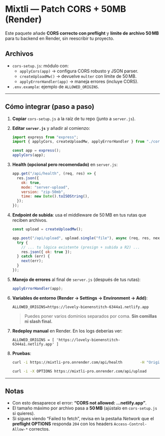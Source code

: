 # Mixtli — Patch CORS + 50MB (Render)

Este paquete añade **CORS correcto con preflight** y **límite de archivo 50 MB** para tu backend en Render, sin reescribir tu proyecto.

## Archivos
- `cors-setup.js`: módulo con:
  - `applyCors(app)` → configura CORS robusto y JSON parser.
  - `createUploadMw()` → devuelve `multer` con límite de 50 MB.
  - `applyErrorHandler(app)` → maneja errores (incluye CORS).
- `.env.example`: ejemplo de `ALLOWED_ORIGINS`.

---

## Cómo integrar (paso a paso)
1. **Copiar** `cors-setup.js` a la raíz de tu repo (junto a `server.js`).
2. **Editar `server.js`** y añadir al comienzo:
   ```js
   import express from "express";
   import { applyCors, createUploadMw, applyErrorHandler } from "./cors-setup.js";

   const app = express();
   applyCors(app);
   ```

3. **Health (opcional pero recomendado)** en `server.js`:
   ```js
   app.get("/api/health", (req, res) => {
     res.json({
       ok: true,
       mode: "server-upload",
       version: "zip-50mb",
       time: new Date().toISOString(),
     });
   });
   ```

4. **Endpoint de subida**: usa el middleware de 50 MB en tus rutas que reciben archivos.
   ```js
   const upload = createUploadMw();

   app.post("/api/upload", upload.single("file"), async (req, res, next) => {
     try {
       // ... tu lógica existente (presign + subida a R2) ...
       res.json({ ok: true });
     } catch (err) {
       next(err);
     }
   });
   ```

5. **Manejo de errores** al final de `server.js` (después de tus rutas):
   ```js
   applyErrorHandler(app);
   ```

6. **Variables de entorno (Render → Settings → Environment → Add)**:
   ```
   ALLOWED_ORIGINS=https://lovely-bienenstitch-6344a1.netlify.app
   ```
   > Puedes poner varios dominios separados por coma. **Sin comillas ni slash final.**

7. **Redeploy manual** en Render. En los logs deberías ver:
   ```
   ALLOWED_ORIGINS = [ 'https://lovely-bienenstitch-6344a1.netlify.app' ]
   ```

8. **Pruebas**:
   ```bash
   curl -i https://mixtli-pro.onrender.com/api/health        -H "Origin: https://lovely-bienenstitch-6344a1.netlify.app"

   curl -i -X OPTIONS https://mixtli-pro.onrender.com/api/upload        -H "Origin: https://lovely-bienenstitch-6344a1.netlify.app"        -H "Access-Control-Request-Method: POST"        -H "Access-Control-Request-Headers: content-type,x-mixtli-token"
   ```

---

## Notas
- Con esto desaparece el error: **“CORS not allowed: …netlify.app”**.
- El tamaño máximo por archivo pasa a **50 MB** (ajústalo en `cors-setup.js` si quieres).
- Si sigues viendo “Failed to fetch”, revisa en la pestaña *Network* que el **preflight OPTIONS** responda `204` con los headers `Access-Control-Allow-*` correctos.
